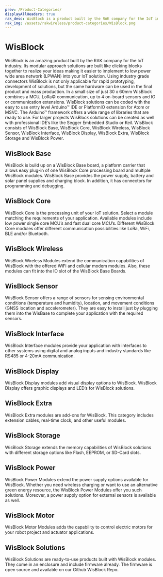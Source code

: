 ```yaml
---
prev: /Product-Categories/
displayAllHeaders: true
rak_desc: WisBlock is a product built by the RAK company for the IoT industry. Its modular approach solutions are built like clicking blocks together to realize your ideas making it easier to implement to low power wide area network (LPWAN) into your IoT solution.
rak_img: /assets/rakwireless/product-categories/WisBlock.png
---
```


# WisBlock

<rk-head img="/assets/rakwireless/product-categories/WisBlock.svg" center>

WisBlock is an amazing product built by the RAK company for the IoT industry. Its modular approach solutions are built like clicking blocks together to realize your ideas making it easier to implement to low power wide area network (LPWAN) into your IoT solution.
Using industry grade connectors WisBlock is not only applicable for rapid prototyping, development of solutions, but the same hardware can be used in the final product and mass production.
In a small size of just 30 x 60mm WisBlock combines a MCU, LoRa© communication, up to 4 on-board sensors and IO or communication extensions.
WisBlock solutions can be coded with the easy to use entry level Arduino™ IDE or PlatformIO extension for Atom or MSVC. The Arduino™ framework offers a wide range of libraries that are ready to use. For larger projects WisBlock solutions can be created as well with professional IDE’s like the Segger Embedded Studio or Keil.
WisBlock consists of WisBlock Base, WisBlock Core, WisBlock Wireless, WisBlock Sensor, WisBlock Interface, WisBlock Display, WisBlock Extra, WisBlock Storage and WisBlock Power.

</rk-head>

<rk-btn
  src="/Product-Categories/WisBlock/Quickstart/"
  label="Get Started with WisBlock"
  size="1.5rem"
  square
/>

## WisBlock Base

<rk-head img="/assets/rakwireless/product-categories/WisBlock-Base.svg">

WisBlock is build up on a WisBlock Base board, a platform carrier that allows easy plug-in of one WisBlock Core processing board and multiple WisBlock modules. WisBlock Base provides the power supply, battery and solar panel supplies and charging block. In addition, it has connectors for programming and debugging.

</rk-head>

<rk-products :tags="['wisblock', 'wisbase']" />

## WisBlock Core

<rk-head img="/assets/rakwireless/product-categories/WisBlock-Core.svg">

WisBlock Core is the processing unit of your IoT solution. Select a module matching the requirements of your application. Available modules include low power single core MCU’s and fast dual core MCU’s. Different WisBlock Core modules offer different communication possibilities like LoRa, WiFi, BLE and/or Bluetooth.

</rk-head>

<rk-products :tags="['wisblock', 'wiscore']" />

## WisBlock Wireless

<rk-head img="/assets/rakwireless/product-categories/WisBlock-Wireless.svg">

WisBlock Wireless Modules extend the communication capabilities of WisBlock with the offered WiFi and cellular modem modules. Also, these modules can fit into the IO slot of the WisBlock Base Boards.

</rk-head>

<rk-products :tags="['wisblock', 'wiswireless']" />


## WisBlock Sensor

<rk-head img="/assets/rakwireless/product-categories/WisBlock-Sensor.svg">

WisBlock Sensor offers a range of sensors for sensing environmental conditions (temperature and humidity), location, and movement conditions (GNSS location and accelerometer). They are easy to install just by plugging them into the WisBase to complete your application with the required sensors.

<!-- WisSensor modules are with 10 x 10mm size small sensor breakout boards. Only the GNSS module is larger with 10 x 22mm and occupies 2 sensor slots on the base board
 -->

</rk-head>

<rk-products :tags="['wisblock', 'wissensor']" />

<!-- ## WisBlock IO

<rk-head img="/assets/rakwireless/product-categories/WisBlock-IO.svg">

WisIO extensions provide your application with interfaces and communication extensions that are not covered by WisCore or WisSensor blocks. This includes : IO connectors to add user interfaces like keyboards, buttons and displays, adapter for third party sensor boards from Seeed Grove, Sparkfun QWICC and MikroElektronika Click! Boards, sensor interfaces , communication modules , alternative power supplies.

</rk-head>

<rk-products :tags="['wisblock', 'wisio']" /> -->

## WisBlock Interface

<rk-head img="/assets/rakwireless/product-categories/WisBlock-Interface.svg">

WisBlock Interface modules provide your application with interfaces to other systems using digital and analog inputs and industry standards like RS485 or 4-20mA communication.

</rk-head>

<rk-products :tags="['wisblock', 'wisinterface']" />

## WisBlock Display

<rk-head img="/assets/rakwireless/product-categories/WisBlock-Display.svg">

WisBlock Display modules add visual display options to WisBlock. WisBlock Display offers graphic displays and LED’s for WisBlock solutions.

</rk-head>

<rk-products :tags="['wisblock', 'wisdisplay']" />


## WisBlock Extra

<rk-head img="/assets/rakwireless/product-categories/WisBlock-Extra.svg">

WisBlock Extra modules are add-ons for WisBlock. This category includes extension cables, real-time clock, and other useful modules.

</rk-head>

<rk-products :tags="['wisblock', 'wisextra']" />


## WisBlock Storage

<rk-head img="/assets/rakwireless/product-categories/WisBlock-Storage.svg">

WisBlock Storage extends the memory capabilities of WisBlock solutions with different storage options like Flash, EEPROM, or SD-Card slots.

</rk-head>

<rk-products :tags="['wisblock', 'wisstorage']" />


## WisBlock Power

<rk-head img="/assets/rakwireless/product-categories/WisBlock-Power.svg">

WisBlock Power Modules extend the power supply options available for WisBlock. Whether you need wireless charging or want to use an alternative green energy resource, the WisBlock Power Modules offer you such solutions. Moreover, a power supply option for external sensors is available as well.

</rk-head>

<rk-products :tags="['wisblock', 'wispower']" />


## WisBlock Motor
<rk-head img="/assets/rakwireless/product-categories/WisBlock-Motor.svg">

WisBlock Motor Modules adds the capability to control electric motors for your robot project and actuator applications.

</rk-head>

<rk-products :tags="['wisblock', 'wismotor']" />


## WisBlock Solutions
<rk-head img="/assets/rakwireless/product-categories/WisBlock-Solutions.svg">

WisBlock Solutions are ready-to-use products built with WisBlock modules. They come in an enclosure and include firmware already. The firmware is open source and available on our Github WisBlock Repo.

</rk-head>

<rk-products :tags="['wisblock', 'wissol']" />